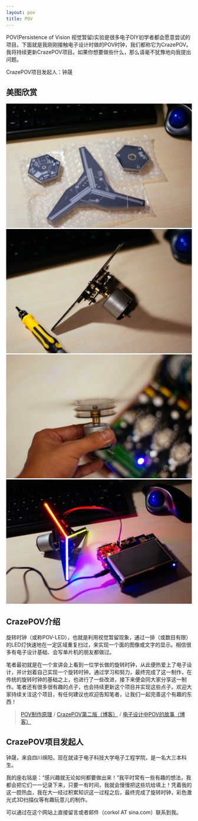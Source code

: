 ```yaml
---
layout: pov
title: POV
---
```


<div class="jumbotron">
    <p class="lead"> POV(Persistence of Vision 视觉暂留)实验是很多电子DIY初学者都会愿意尝试的项目。下面就是我刚刚接触电子设计时做的POV时钟，我们都称它为CrazePOV。我将持续更新CrazePOV项目。如果你想要做些什么，那么请毫不犹豫地向我提出问题。</p>
    <p class="text-right">CrazePOV项目发起人：钟晟</p>
</div>

## 美图欣赏

<div class="row">
  <div class="col-sm-3">
    <a href="/assets/img/flyingpov-1.jpg" title="PCB板刚到" data-gallery>
        <img src="/assets/img/flyingpov-1.jpg" alt="PCB板刚到" class="img-responsive">
    </a>
  </div>
  <div class="col-sm-3">
<a href="/assets/img/flyingpov-14.jpg" title="组装完成展示" data-gallery>
    <img src="/assets/img/flyingpov-14.jpg" alt="组装完成展示" class="img-responsive">
</a>
  </div>
  <div class="col-sm-3">
<a href="/assets/img/flyingpov-5.jpg" title="空板旋转展示" data-gallery>
    <img src="/assets/img/flyingpov-5.jpg" alt="空板旋转展示" class="img-responsive">
</a>
  </div>
  <div class="col-sm-3">
<a href="/assets/img/flyingpov-15.jpg" title="效果图" data-gallery>
    <img src="/assets/img/flyingpov-15.jpg" alt="效果图" class="img-responsive">
</a>
  </div>
</div>


## CrazePOV介绍
旋转时钟（或称POV-LED），也就是利用视觉暂留现象，通过一排（或数目有限）的LED灯快速地在一定区域重复扫过，来实现一个面的图像或文字的显示。相信很多有电子设计基础、会写单片机的朋友都做过。

笔者最初就是在一个宣讲会上看到一位学长做的旋转时钟，从此便热爱上了电子设计，并计划着自己实现一个旋转时钟。通过学习和努力，最终完成了这一制作，在传统的旋转时钟的基础之上，也进行了一些改进，接下来便会同大家分享这一制作。笔者还有很多很有趣的点子，也会持续更新这个项目并实现这些点子。欢迎大家持续关注这个项目，有任何建议也欢迎告知笔者，让我们一起完善这个有趣的东西！

>[POV制作原理](wiki/pov-theory.html) /
>[CrazePOV第二版（博客）](2014/07/14/crazepov.html) / 
>[电子设计中POV的故事（博客）](2014/07/22/crazepov-story.html)

## CrazePOV项目发起人
钟晟，来自四川绵阳，现在就读于电子科技大学电子工程学院，是一名大三本科生。

我的座右铭是：“感兴趣就无论如何都要做出来！”我平时常有一些有趣的想法，我都会把它们一一记录下来，只要一有时间，我就会慢慢把这些坑给填上！凭着我的这一腔热血，我在大一经过积累知识这一过程之后，最终完成了旋转时钟，彩色激光式3D扫描仪等有趣玩意儿的制作。

可以通过在这个网站上直接留言或者邮件（corkol AT sina.com）联系到我。
